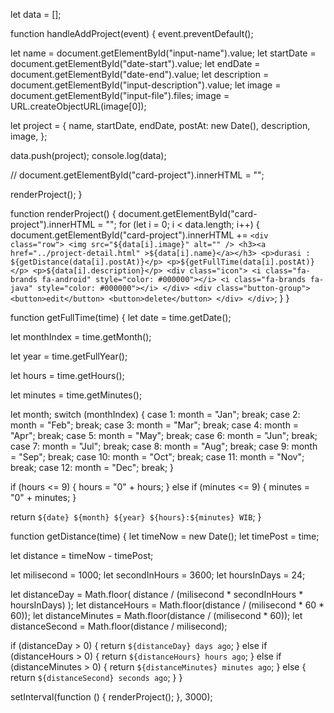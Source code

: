 let data = [];

function handleAddProject(event) {
  event.preventDefault();

  let name = document.getElementById("input-name").value;
  let startDate = document.getElementById("date-start").value;
  let endDate = document.getElementById("date-end").value;
  let description = document.getElementById("input-description").value;
  let image = document.getElementById("input-file").files;
  image = URL.createObjectURL(image[0]);

  let project = {
    name,
    startDate,
    endDate,
    postAt: new Date(),
    description,
    image,
  };

  data.push(project);
  console.log(data);

  // document.getElementById("card-project").innerHTML = "";

  renderProject();
}

function renderProject() {
  document.getElementById("card-project").innerHTML = "";
  for (let i = 0; i < data.length; i++) {
    document.getElementById("card-project").innerHTML += `
    <div class="row">
        <img src="${data[i].image}" alt="" />
        <h3><a href="../project-detail.html" >${data[i].name}</a></h3>
        <p>durasi : ${getDistance(data[i].postAt)}</p>
        <p>${getFullTime(data[i].postAt)}</p>
        <p>${data[i].description}</p>
        <div class="icon">
          <i class="fa-brands fa-android" style="color: #000000"></i>
          <i class="fa-brands fa-java" style="color: #000000"></i>
        </div>
        <div class="button-group">
          <button>edit</button>
          <button>delete</button>
        </div>
    </div>
    `;
  }
}

function getFullTime(time) {
  let date = time.getDate();

  let monthIndex = time.getMonth();

  let year = time.getFullYear();

  let hours = time.getHours();

  let minutes = time.getMinutes();

  let month;
  switch (monthIndex) {
    case 1:
      month = "Jan";
      break;
    case 2:
      month = "Feb";
      break;
    case 3:
      month = "Mar";
      break;
    case 4:
      month = "Apr";
      break;
    case 5:
      month = "May";
      break;
    case 6:
      month = "Jun";
      break;
    case 7:
      month = "Jul";
      break;
    case 8:
      month = "Aug";
      break;
    case 9:
      month = "Sep";
      break;
    case 10:
      month = "Oct";
      break;
    case 11:
      month = "Nov";
      break;
    case 12:
      month = "Dec";
      break;
  }

  if (hours <= 9) {
    hours = "0" + hours;
  } else if (minutes <= 9) {
    minutes = "0" + minutes;
  }

  return `${date} ${month} ${year} ${hours}:${minutes} WIB`;
}

function getDistance(time) {
  let timeNow = new Date();
  let timePost = time;

  let distance = timeNow - timePost;

  let milisecond = 1000;
  let secondInHours = 3600;
  let hoursInDays = 24;

  let distanceDay = Math.floor(
    distance / (milisecond * secondInHours * hoursInDays)
  );
  let distanceHours = Math.floor(distance / (milisecond * 60 * 60));
  let distanceMinutes = Math.floor(distance / (milisecond * 60));
  let distanceSecond = Math.floor(distance / milisecond);

  if (distanceDay > 0) {
    return `${distanceDay} days ago`;
  } else if (distanceHours > 0) {
    return `${distanceHours} hours ago`;
  } else if (distanceMinutes > 0) {
    return `${distanceMinutes} minutes ago`;
  } else {
    return `${distanceSecond} seconds ago`;
  }
}

setInterval(function () {
  renderProject();
}, 3000);